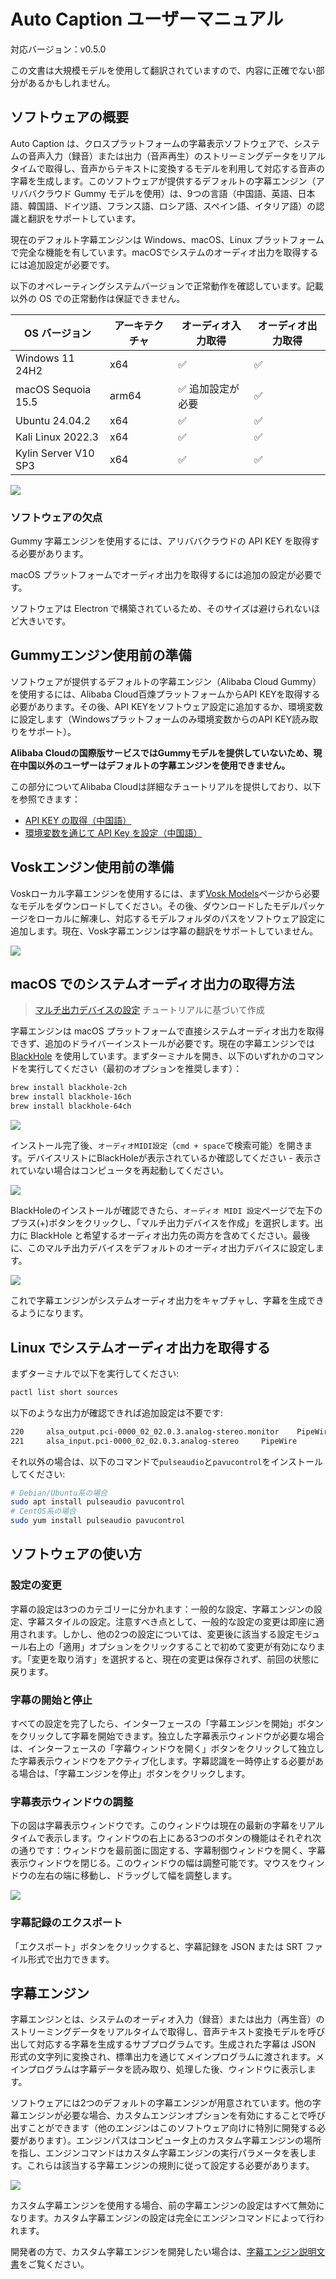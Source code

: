 # Auto Caption ユーザーマニュアル

対応バージョン：v0.5.0

この文書は大規模モデルを使用して翻訳されていますので、内容に正確でない部分があるかもしれません。

## ソフトウェアの概要

Auto Caption は、クロスプラットフォームの字幕表示ソフトウェアで、システムの音声入力（録音）または出力（音声再生）のストリーミングデータをリアルタイムで取得し、音声からテキストに変換するモデルを利用して対応する音声の字幕を生成します。このソフトウェアが提供するデフォルトの字幕エンジン（アリババクラウド Gummy モデルを使用）は、9つの言語（中国語、英語、日本語、韓国語、ドイツ語、フランス語、ロシア語、スペイン語、イタリア語）の認識と翻訳をサポートしています。

現在のデフォルト字幕エンジンは Windows、macOS、Linux プラットフォームで完全な機能を有しています。macOSでシステムのオーディオ出力を取得するには追加設定が必要です。

以下のオペレーティングシステムバージョンで正常動作を確認しています。記載以外の OS での正常動作は保証できません。

| OS バージョン        | アーキテクチャ | オーディオ入力取得 | オーディオ出力取得 |
| ------------------- | ------------- | ------------------ | ------------------ |
| Windows 11 24H2     | x64           | ✅                  | ✅                  |
| macOS Sequoia 15.5  | arm64         | ✅ 追加設定が必要      | ✅                  |
| Ubuntu 24.04.2      | x64           | ✅                  | ✅                  |
| Kali Linux 2022.3   | x64           | ✅                  | ✅                  |
| Kylin Server V10 SP3 | x64 | ✅ | ✅ |

![](../../assets/media/main_ja.png)

### ソフトウェアの欠点

Gummy 字幕エンジンを使用するには、アリババクラウドの API KEY を取得する必要があります。

macOS プラットフォームでオーディオ出力を取得するには追加の設定が必要です。

ソフトウェアは Electron で構築されているため、そのサイズは避けられないほど大きいです。

## Gummyエンジン使用前の準備

ソフトウェアが提供するデフォルトの字幕エンジン（Alibaba Cloud Gummy）を使用するには、Alibaba Cloud百煉プラットフォームからAPI KEYを取得する必要があります。その後、API KEYをソフトウェア設定に追加するか、環境変数に設定します（Windowsプラットフォームのみ環境変数からのAPI KEY読み取りをサポート）。

**Alibaba Cloudの国際版サービスではGummyモデルを提供していないため、現在中国以外のユーザーはデフォルトの字幕エンジンを使用できません。**

この部分についてAlibaba Cloudは詳細なチュートリアルを提供しており、以下を参照できます：

- [API KEY の取得（中国語）](https://help.aliyun.com/zh/model-studio/get-api-key)
- [環境変数を通じて API Key を設定（中国語）](https://help.aliyun.com/zh/model-studio/configure-api-key-through-environment-variables)

## Voskエンジン使用前の準備

Voskローカル字幕エンジンを使用するには、まず[Vosk Models](https://alphacephei.com/vosk/models)ページから必要なモデルをダウンロードしてください。その後、ダウンロードしたモデルパッケージをローカルに解凍し、対応するモデルフォルダのパスをソフトウェア設定に追加します。現在、Vosk字幕エンジンは字幕の翻訳をサポートしていません。

![](../../assets/media/vosk_ja.png)

## macOS でのシステムオーディオ出力の取得方法

> [マルチ出力デバイスの設定](https://github.com/ExistentialAudio/BlackHole/wiki/Multi-Output-Device) チュートリアルに基づいて作成


字幕エンジンは macOS プラットフォームで直接システムオーディオ出力を取得できず、追加のドライバーインストールが必要です。現在の字幕エンジンでは [BlackHole](https://github.com/ExistentialAudio/BlackHole) を使用しています。まずターミナルを開き、以下のいずれかのコマンドを実行してください（最初のオプションを推奨します）：

```bash
brew install blackhole-2ch
brew install blackhole-16ch
brew install blackhole-64ch
```

![](../img/03.png)

インストール完了後、`オーディオMIDI設定`（`cmd + space`で検索可能）を開きます。デバイスリストにBlackHoleが表示されているか確認してください - 表示されていない場合はコンピュータを再起動してください。

![](../img/04.png)

BlackHoleのインストールが確認できたら、`オーディオ MIDI 設定`ページで左下のプラス(+)ボタンをクリックし、「マルチ出力デバイスを作成」を選択します。出力に BlackHole と希望するオーディオ出力先の両方を含めてください。最後に、このマルチ出力デバイスをデフォルトのオーディオ出力デバイスに設定します。

![](../img/05.png)

これで字幕エンジンがシステムオーディオ出力をキャプチャし、字幕を生成できるようになります。

## Linux でシステムオーディオ出力を取得する

まずターミナルで以下を実行してください:

```bash
pactl list short sources
```

以下のような出力が確認できれば追加設定は不要です:

```bash
220     alsa_output.pci-0000_02_02.0.3.analog-stereo.monitor    PipeWire        s16le 2ch 48000Hz       SUSPENDED
221     alsa_input.pci-0000_02_02.0.3.analog-stereo     PipeWire        s16le 2ch 48000Hz       SUSPENDED
```

それ以外の場合は、以下のコマンドで`pulseaudio`と`pavucontrol`をインストールしてください:

```bash
# Debian/Ubuntu系の場合
sudo apt install pulseaudio pavucontrol
# CentOS系の場合
sudo yum install pulseaudio pavucontrol
```

## ソフトウェアの使い方

### 設定の変更

字幕の設定は3つのカテゴリーに分かれます：一般的な設定、字幕エンジンの設定、字幕スタイルの設定。注意すべき点として、一般的な設定の変更は即座に適用されます。しかし、他の2つの設定については、変更後に該当する設定モジュール右上の「適用」オプションをクリックすることで初めて変更が有効になります。「変更を取り消す」を選択すると、現在の変更は保存されず、前回の状態に戻ります。

### 字幕の開始と停止

すべての設定を完了したら、インターフェースの「字幕エンジンを開始」ボタンをクリックして字幕を開始できます。独立した字幕表示ウィンドウが必要な場合は、インターフェースの「字幕ウィンドウを開く」ボタンをクリックして独立した字幕表示ウィンドウをアクティブ化します。字幕認識を一時停止する必要がある場合は、「字幕エンジンを停止」ボタンをクリックします。

### 字幕表示ウィンドウの調整

下の図は字幕表示ウィンドウです。このウィンドウは現在の最新の字幕をリアルタイムで表示します。ウィンドウの右上にある3つのボタンの機能はそれぞれ次の通りです：ウィンドウを最前面に固定する、字幕制御ウィンドウを開く、字幕表示ウィンドウを閉じる。このウィンドウの幅は調整可能です。マウスをウィンドウの左右の端に移動し、ドラッグして幅を調整します。

![](../img/01.png)

### 字幕記録のエクスポート

「エクスポート」ボタンをクリックすると、字幕記録を JSON または SRT ファイル形式で出力できます。

## 字幕エンジン

字幕エンジンとは、システムのオーディオ入力（録音）または出力（再生音）のストリーミングデータをリアルタイムで取得し、音声テキスト変換モデルを呼び出して対応する字幕を生成するサブプログラムです。生成された字幕は JSON 形式の文字列に変換され、標準出力を通じてメインプログラムに渡されます。メインプログラムは字幕データを読み取り、処理した後、ウィンドウに表示します。

ソフトウェアには2つのデフォルトの字幕エンジンが用意されています。他の字幕エンジンが必要な場合、カスタムエンジンオプションを有効にすることで呼び出すことができます（他のエンジンはこのソフトウェア向けに特別に開発する必要があります）。エンジンパスはコンピュータ上のカスタム字幕エンジンの場所を指し、エンジンコマンドはカスタム字幕エンジンの実行パラメータを表します。これらは該当する字幕エンジンの規則に従って設定する必要があります。

![](../img/02_ja.png)

カスタム字幕エンジンを使用する場合、前の字幕エンジンの設定はすべて無効になります。カスタム字幕エンジンの設定は完全にエンジンコマンドによって行われます。

開発者の方で、カスタム字幕エンジンを開発したい場合は、[字幕エンジン説明文書](../engine-manual/ja.md)をご覧ください。
